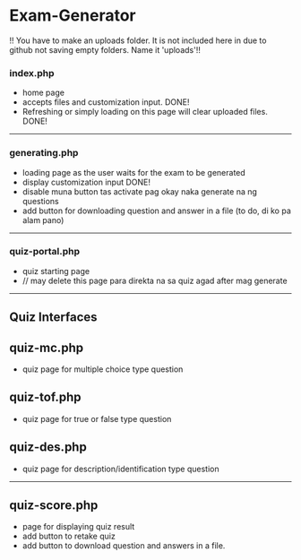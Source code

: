 # Exam-Generator

!! You have to make an uploads folder. It is not included here in due to github not saving empty folders. Name it 'uploads'!!

### index.php
- home page
- accepts files and customization input. DONE!
- Refreshing or simply loading on this page will clear uploaded files. DONE!

<hr/>

### generating.php
- loading page as the user waits for the exam to be generated
- display customization input DONE!
- disable muna button tas activate pag okay naka generate na ng questions
- add button for downloading question and answer in a file (to do, di ko pa alam pano)

<hr/>

### quiz-portal.php
- quiz starting page
- // may delete this page para direkta na sa quiz agad after mag generate

<hr/>

## Quiz Interfaces

## quiz-mc.php
- quiz page for multiple choice type question

## quiz-tof.php
- quiz page for true or false type question

## quiz-des.php
- quiz page for description/identification type question

<hr/>

## quiz-score.php
- page for displaying quiz result
- add button to retake quiz
- add button to download question and answers in a file.


